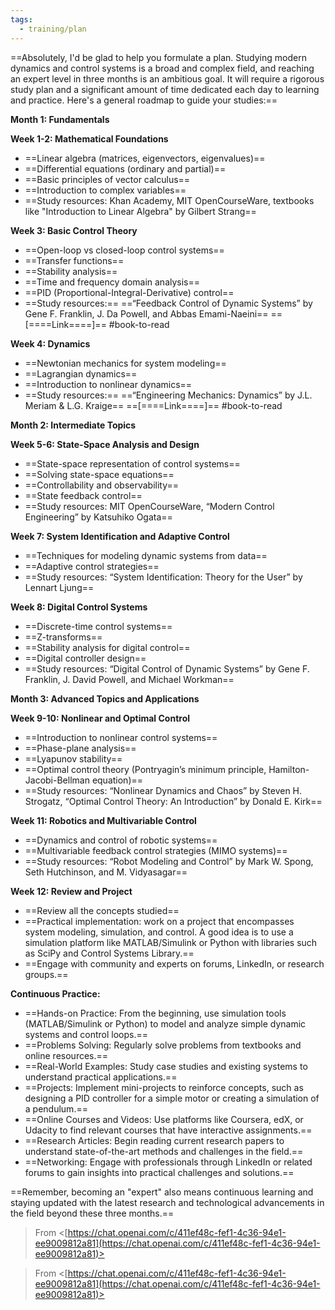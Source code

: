 ```yaml
---
tags:
  - training/plan
---
```

==Absolutely, I'd be glad to help you formulate a plan. Studying modern dynamics and control systems is a broad and complex field, and reaching an expert level in three months is an ambitious goal. It will require a rigorous study plan and a significant amount of time dedicated each day to learning and practice. Here's a general roadmap to guide your studies:==

**Month 1: Fundamentals**

**Week 1-2: Mathematical Foundations**

- ==Linear algebra (matrices, eigenvectors, eigenvalues)==
- ==Differential equations (ordinary and partial)==
- ==Basic principles of vector calculus==
- ==Introduction to complex variables==
- ==Study resources: Khan Academy, MIT OpenCourseWare, textbooks like "Introduction to Linear Algebra" by Gilbert Strang==

**Week 3: Basic Control Theory**

- ==Open-loop vs closed-loop control systems==
- ==Transfer functions==
- ==Stability analysis==
- ==Time and frequency domain analysis==
- ==PID (Proportional-Integral-Derivative) control==
- ==Study resources:== ==“Feedback Control of Dynamic Systems” by Gene F. Franklin, J. Da Powell, and Abbas Emami-Naeini== ==[====Link====]== #book-to-read

**Week 4: Dynamics**

- ==Newtonian mechanics for system modeling==
- ==Lagrangian dynamics==
- ==Introduction to nonlinear dynamics==
- ==Study resources:== ==“Engineering Mechanics: Dynamics” by J.L. Meriam & L.G. Kraige== ==[====Link====]== #book-to-read

**Month 2: Intermediate Topics**

**Week 5-6: State-Space Analysis and Design**

- ==State-space representation of control systems==
- ==Solving state-space equations==
- ==Controllability and observability==
- ==State feedback control==
- ==Study resources: MIT OpenCourseWare, “Modern Control Engineering” by Katsuhiko Ogata==

**Week 7: System Identification and Adaptive Control**

- ==Techniques for modeling dynamic systems from data==
- ==Adaptive control strategies==
- ==Study resources: “System Identification: Theory for the User” by Lennart Ljung==

**Week 8: Digital Control Systems**

- ==Discrete-time control systems==
- ==Z-transforms==
- ==Stability analysis for digital control==
- ==Digital controller design==
- ==Study resources: “Digital Control of Dynamic Systems” by Gene F. Franklin, J. David Powell, and Michael Workman==

**Month 3: Advanced Topics and Applications**

**Week 9-10: Nonlinear and Optimal Control**

- ==Introduction to nonlinear control systems==
- ==Phase-plane analysis==
- ==Lyapunov stability==
- ==Optimal control theory (Pontryagin’s minimum principle, Hamilton-Jacobi-Bellman equation)==
- ==Study resources: “Nonlinear Dynamics and Chaos” by Steven H. Strogatz, “Optimal Control Theory: An Introduction” by Donald E. Kirk==

**Week 11: Robotics and Multivariable Control**

- ==Dynamics and control of robotic systems==
- ==Multivariable feedback control strategies (MIMO systems)==
- ==Study resources: “Robot Modeling and Control” by Mark W. Spong, Seth Hutchinson, and M. Vidyasagar==

**Week 12: Review and Project**

- ==Review all the concepts studied==
- ==Practical implementation: work on a project that encompasses system modeling, simulation, and control. A good idea is to use a simulation platform like MATLAB/Simulink or Python with libraries such as SciPy and Control Systems Library.==
- ==Engage with community and experts on forums, LinkedIn, or research groups.==

**Continuous Practice:**

- ==Hands-on Practice: From the beginning, use simulation tools (MATLAB/Simulink or Python) to model and analyze simple dynamic systems and control loops.==
- ==Problems Solving: Regularly solve problems from textbooks and online resources.==
- ==Real-World Examples: Study case studies and existing systems to understand practical applications.==
- ==Projects: Implement mini-projects to reinforce concepts, such as designing a PID controller for a simple motor or creating a simulation of a pendulum.==
- ==Online Courses and Videos: Use platforms like Coursera, edX, or Udacity to find relevant courses that have interactive assignments.==
- ==Research Articles: Begin reading current research papers to understand state-of-the-art methods and challenges in the field.==
- ==Networking: Engage with professionals through LinkedIn or related forums to gain insights into practical challenges and solutions.==

==Remember, becoming an "expert" also means continuous learning and staying updated with the latest research and technological advancements in the field beyond these three months.==

  
> From <[https://chat.openai.com/c/411ef48c-fef1-4c36-94e1-ee9009812a81](https://chat.openai.com/c/411ef48c-fef1-4c36-94e1-ee9009812a81)>  
  

  
> From <[https://chat.openai.com/c/411ef48c-fef1-4c36-94e1-ee9009812a81](https://chat.openai.com/c/411ef48c-fef1-4c36-94e1-ee9009812a81)>